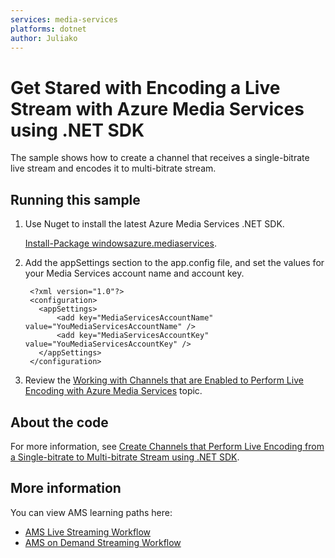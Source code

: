```yaml
---
services: media-services
platforms: dotnet
author: Juliako
---
```


# Get Stared with Encoding a Live Stream with Azure Media Services using .NET SDK

The sample shows how to create a channel that receives a single-bitrate live stream and encodes it to multi-bitrate stream.

## Running this sample

1. Use Nuget to install the latest Azure Media Services .NET SDK.
	
	[Install-Package windowsazure.mediaservices](https://www.nuget.org/packages/windowsazure.mediaservices).
2. Add the appSettings section to the app.config file, and set the values for your Media Services account name and account key.
		
		<?xml version="1.0"?>
		<configuration>
		  <appSettings>
		      <add key="MediaServicesAccountName" value="YouMediaServicesAccountName" />
		      <add key="MediaServicesAccountKey" value="YouMediaServicesAccountKey" />
		  </appSettings>
		</configuration>

3. Review the [Working with Channels that are Enabled to Perform Live Encoding with Azure Media Services](http://azure.microsoft.com/documentation/articles/media-services-manage-live-encoder-enabled-channels/) topic.


## About the code

For more information, see [Create Channels that Perform Live Encoding from a Single-bitrate to Multi-bitrate Stream using .NET SDK](https://azure.microsoft.com/en-us/documentation/articles/media-services-dotnet-creating-live-encoder-enabled-channel/).

## More information


You can view AMS learning paths here:

- [AMS Live Streaming Workflow](http://azure.microsoft.com/documentation/learning-paths/media-services-streaming-live/)
- [AMS on Demand Streaming Workflow](http://azure.microsoft.com/documentation/learning-paths/media-services-streaming-on-demand/)